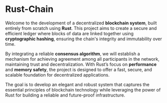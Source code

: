 # Rust-Chain

Welcome to the development of a decentralized **blockchain system**, built entirely from scratch using **Rust**. This project aims to create a secure and efficient ledger where blocks of data are linked together using **cryptographic hashing**, ensuring the chain's integrity and immutability over time.

By integrating a reliable **consensus algorithm**, we will establish a mechanism for achieving agreement among all participants in the network, maintaining trust and decentralization. With Rust’s focus on **performance** and **memory safety**, the project is designed to offer a fast, secure, and scalable foundation for decentralized applications.

The goal is to develop an elegant and robust system that captures the essential principles of blockchain technology while leveraging the power of Rust for building a reliable and future-proof infrastructure.
